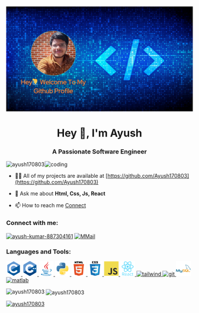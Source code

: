 ![logo](https://github.com/Ayush170803/Ayush170803/blob/main/github%20banner.png)
<h1 align="center">Hey 👋, I'm Ayush</h1>
<h3 align="center">A Passionate Software Engineer</h3>
<img align="right" alt="coding" width="400px" src="https://media0.giphy.com/media/2IudUHdI075HL02Pkk/giphy.gif">

<p align="left"> <img src="https://komarev.com/ghpvc/?username=ayush170803&label=Profile%20views&color=0e75b6&style=flat" alt="ayush170803" /> </p>

- 👨‍💻 All of my projects are available at [https://github.com/Ayush170803](https://github.com/Ayush170803)

- 💬 Ask me about **Html, Css, Js, React**

- 📫 How to reach me <a href="mailto:ayushagrawal.5288@gmail.com">Connect</a>

<h3 align="left">Connect with me:</h3>
<p align="left">
<a href="https://linkedin.com/in/ayush-kumar-887304161" target="blank"><img align="center" src="https://img.shields.io/badge/linkedin-%230077B5.svg?&style=for-the-badge&logo=linkedin&logoColor=white" alt="ayush-kumar-887304161" height="30" width="60" /></a>
  <a href="mailto:ayushagrawal.5288@gmail.com" target="blank"><img align="center" src="https://img.shields.io/badge/Gmail-%2312100E.svg?&style=for-the-badge&logo=Gmail&logoColor=white" alt="MMail" height="30" width="60" /></a>
</p>

<h3 align="left">Languages and Tools:</h3>
<p align="left"> <a href="https://www.cprogramming.com/" target="_blank" rel="noreferrer"> <img src="https://raw.githubusercontent.com/devicons/devicon/master/icons/c/c-original.svg" alt="c" width="40" height="40"/> </a>
<a href="https://www.w3schools.com/cpp/" target="_blank" rel="noreferrer"> <img src="https://raw.githubusercontent.com/devicons/devicon/master/icons/cplusplus/cplusplus-original.svg" alt="cplusplus" width="40" height="40"/> </a>
<a href="https://www.java.com" target="_blank" rel="noreferrer"> <img src="https://raw.githubusercontent.com/devicons/devicon/master/icons/java/java-original.svg" alt="java" width="40" height="40"/> </a>
<a href="https://www.python.org" target="_blank" rel="noreferrer"> <img src="https://raw.githubusercontent.com/devicons/devicon/master/icons/python/python-original.svg" alt="python" width="40" height="40"/> </a>
<a href="https://www.w3.org/html/" target="_blank" rel="noreferrer"> <img src="https://raw.githubusercontent.com/devicons/devicon/master/icons/html5/html5-original-wordmark.svg" alt="html5" width="40" height="40"/> </a>
<a href="https://www.w3schools.com/css/" target="_blank" rel="noreferrer"> <img src="https://raw.githubusercontent.com/devicons/devicon/master/icons/css3/css3-original-wordmark.svg" alt="css3" width="40" height="40"/> </a>
<a href="https://developer.mozilla.org/en-US/docs/Web/JavaScript" target="_blank" rel="noreferrer"> <img src="https://raw.githubusercontent.com/devicons/devicon/master/icons/javascript/javascript-original.svg" alt="javascript" width="40" height="40"/> </a>
<a href="https://reactjs.org/" target="_blank" rel="noreferrer"> <img src="https://raw.githubusercontent.com/devicons/devicon/master/icons/react/react-original-wordmark.svg" alt="react" width="40" height="40"/> </a>
<a href="https://tailwindcss.com/" target="_blank" rel="noreferrer"> <img src="https://www.vectorlogo.zone/logos/tailwindcss/tailwindcss-icon.svg" alt="tailwind" width="40" height="40"/> </a>
<a href="https://git-scm.com/" target="_blank" rel="noreferrer"> <img src="https://www.vectorlogo.zone/logos/git-scm/git-scm-icon.svg" alt="git" width="40" height="40"/> </a>
<a href="https://www.mysql.com/" target="_blank" rel="noreferrer"> <img src="https://raw.githubusercontent.com/devicons/devicon/master/icons/mysql/mysql-original-wordmark.svg" alt="mysql" width="40" height="40"/> </a>
<a href="https://www.mathworks.com/" target="_blank" rel="noreferrer"> <img src="https://upload.wikimedia.org/wikipedia/commons/2/21/Matlab_Logo.png" alt="matlab" width="40" height="40"/> </a>
 </p>

<p><img align="left" src="https://github-readme-stats.vercel.app/api/top-langs?username=ayush170803&show_icons=true&locale=en&layout=compact&theme=yeblu" alt="ayush170803" /></p>

<p>&nbsp;<img align="center" src="https://github-readme-stats.vercel.app/api?username=ayush170803&show_icons=true&locale=en&theme=yeblu" alt="ayush170803" /></p>

<p>
  <a align="center" href="https://git.io/streak-stats"><img src="https://github-readme-streak-stats.herokuapp.com?user=ayush170803&theme=yeblu&ring=EB0600&currStreakNum=79EBAF&sideNums=EB5454" alt="ayush170803" /></a>
</p>
